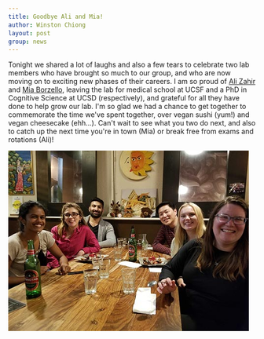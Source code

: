 ```yaml
---
title: Goodbye Ali and Mia!
author: Winston Chiong
layout: post
group: news
---
```


Tonight we shared a lot of laughs and also a few tears to celebrate two lab members who have brought so 
much to our group, and who are now moving on to exciting new phases of their careers. I am so proud of 
[Ali Zahir](/team/index.html#Ali-Zahir) and [Mia Borzello](/team/index.html#Mia-Borzello), leaving the lab 
for medical school at UCSF and a PhD in Cognitive Science at UCSD (respectively), and grateful 
for all they have done to help grow our lab. I'm so glad we had a chance to get together to commemorate 
the time we've spent together, over vegan sushi (yum!) and vegan cheesecake (ehh...). Can't wait to see 
what you two do next, and also to catch up the next time you're in town (Mia) or break free from 
exams and rotations (Ali)!

![Decision Lab dinner at Indochine Vegan Restaurant](/assets/img/news_2019_goodbye-Ali-and-Mia.jpg)

